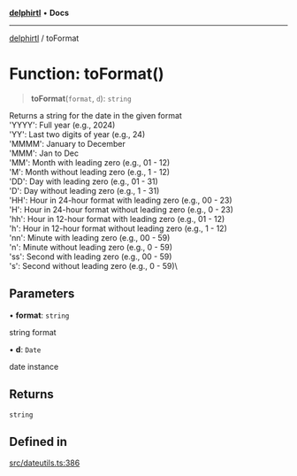 [**delphirtl**](../README.md) • **Docs**

***

[delphirtl](../globals.md) / toFormat

# Function: toFormat()

> **toFormat**(`format`, `d`): `string`

Returns a string for the date in the given format\
     'YYYY': Full year (e.g., 2024)\
     'YY':   Last two digits of year (e.g., 24)\
     'MMMM': January to December\
     'MMM':  Jan to Dec\
     'MM':   Month with leading zero (e.g., 01 - 12)\
     'M':    Month without leading zero (e.g., 1 - 12)\
     'DD':   Day with leading zero (e.g., 01 - 31)\
     'D':    Day without leading zero (e.g., 1 - 31)\
     'HH':   Hour in 24-hour format with leading zero (e.g., 00 - 23)\
     'H':    Hour in 24-hour format without leading zero (e.g., 0 - 23)\
     'hh':   Hour in 12-hour format with leading zero (e.g., 01 - 12)\
     'h':    Hour in 12-hour format without leading zero (e.g., 1 - 12)\
     'nn':   Minute with leading zero (e.g., 00 - 59)\
     'n':    Minute without leading zero (e.g., 0 - 59)\
     'ss':   Second with leading zero (e.g., 00 - 59)\
     's':    Second without leading zero (e.g., 0 - 59)\

## Parameters

• **format**: `string`

string format

• **d**: `Date`

date instance

## Returns

`string`

## Defined in

[src/dateutils.ts:386](https://github.com/chuacw/delphirtl/blob/01752da42abbae178d000244800240d96a86d86e/src/dateutils.ts#L386)
